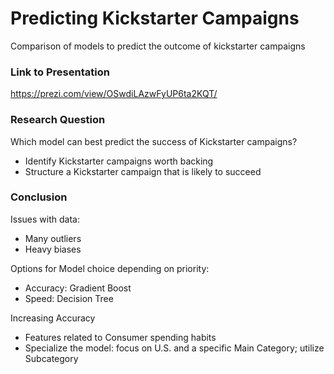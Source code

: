 # Predicting Kickstarter Campaigns
Comparison of models to predict the outcome of kickstarter campaigns 


### Link to Presentation
https://prezi.com/view/OSwdiLAzwFyUP6ta2KQT/

### Research Question

Which model can best predict the success of Kickstarter campaigns?
- Identify Kickstarter campaigns worth backing 
- Structure a Kickstarter campaign that is likely to succeed

### Conclusion

Issues with data:
- Many outliers
- Heavy biases

Options for Model choice depending on priority:
- Accuracy: Gradient Boost
- Speed: Decision Tree

Increasing Accuracy
- Features related to Consumer spending habits
- Specialize the model: focus on U.S. and a specific Main Category; utilize Subcategory

